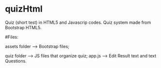 # quizHtml
Quiz (short test) in HTML5 and Javascrip codes.
Quiz system made from Bootstrap HTML5.

#Files:

assets folder --> Bootstrap files;

quiz folder --> JS files that organize quiz;
  app.js --> Edit Result text and text Questions.
  
